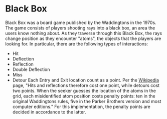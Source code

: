 # Black Box
Black Box was a board game published by the Waddingtons in the 1970s. The game consists of players shooting rays into a black box, an area the users know nothing about.
As they traverse through this Black Box, the rays change position as they encounter "atoms", the objects that the players are looking for. In particular, there are the
following types of interactions:
- Hit
- Deflection
- Reflection
- Double Deflection
- Miss
- Detour
Each Entry and Exit location count as a point. Per the [Wikipedia](https://en.wikipedia.org/wiki/Black_Box_(game)) page, "Hits and reflections therefore cost one point, while detours cost two points. When the seeker guesses the location of the atoms in the grid, each misidentified atom position costs penalty points: ten in the original Waddingtons rules, five in the Parker Brothers version and most computer editions." For this implementation, the penalty points are decided in accordance to the latter.
